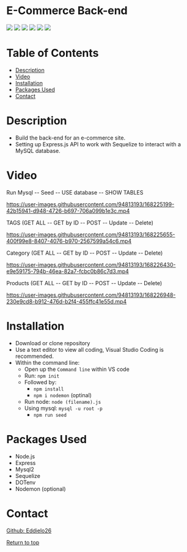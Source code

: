 # E-Commerce Back-end

![](https://img.shields.io/badge/Javascript-yellow.svg)
![](https://img.shields.io/badge/Express-red.svg)
![](https://img.shields.io/badge/Node.js-green.svg)
![](https://img.shields.io/badge/Mysql2-blue.svg)
![](https://img.shields.io/badge/dotenv-gray.svg)
![](https://img.shields.io/badge/Sequelize-purple.svg)

# Table of Contents
* [Description](#description)
* [Video](#video)
* [Installation](#installation)
* [Packages Used](#packages-used)
* [Contact](#contact)


# Description
* Build the back-end for an e-commerce site. 
* Setting up  Express.js API to work with Sequelize to interact with a MySQL database.

# Video
Run Mysql -- Seed -- USE database -- SHOW TABLES

https://user-images.githubusercontent.com/94813193/168225199-42b15941-d948-4726-b697-706a099b1e3c.mp4

TAGS (GET ALL -- GET by ID -- POST -- Update -- Delete)

https://user-images.githubusercontent.com/94813193/168225655-400f99e8-8407-4076-b970-2567599a54c6.mp4

Category (GET ALL -- GET by ID -- POST -- Update -- Delete)

https://user-images.githubusercontent.com/94813193/168226430-e9e59175-794b-46ea-82a7-fcbc0b86c7d3.mp4

Products (GET ALL -- GET by ID -- POST -- Update -- Delete)

https://user-images.githubusercontent.com/94813193/168226948-230e9cd8-b912-476d-b2f4-455ffc41e55d.mp4




# Installation

* Download or clone repository
* Use a text editor to view all coding, Visual Studio Coding is recommended.
* Within the command line:
   * Open up the <code>Command line</code> within VS code
   * Run: <code>npm init</code>
   * Followed by: 
        * <code>npm install</code>
        * <code>npm i nodemon</code> (optinal)
   * Run node: <code>node (filename).js</code>
   * Using mysql: <code>mysql -u root -p</code>
        * <code>npm run seed</code>


# Packages Used
  * Node.js
  * Express
  * Mysql2
  * Sequelize
  * DOTenv
  * Nodemon (optional)
 
# Contact
<a href="https://github.com/Eddielo26">Github: Eddielo26</a>




[Return to top](#e-commerce-back-end)
